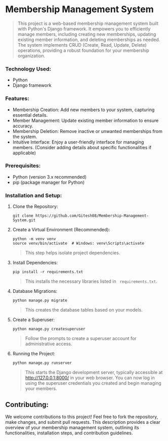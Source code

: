 # Membership Management System
> This project is a web-based membership management system built with Python's Django framework. It empowers you to efficiently manage members, including creating new memberships, updating existing member information, and deleting memberships as needed. The system implements CRUD (Create, Read, Update, Delete) operations, providing a robust foundation for your membership organization.

### Technology Used:
- Python
- Django framework

### Features:
- Membership Creation: Add new members to your system, capturing essential details.
- Member Management: Update existing member information to ensure accuracy.
- Membership Deletion: Remove inactive or unwanted memberships from the system.
- Intuitive Interface: Enjoy a user-friendly interface for managing members. (Consider adding details about specific functionalities if applicable)

### Prerequisites:
- Python (version 3.x recommended)
- pip (package manager for Python)

### Installation and Setup:
1. Clone the Repository:
   ```
   git clone https://github.com/Gitesh08/Membership-Management-System.git
   ```
   
2. Create a Virtual Environment (Recommended):
   ```
   python -m venv venv
   source venv/bin/activate  # Windows: venv\Scripts\activate
   ```
   > This step helps isolate project dependencies.
   
3. Install Dependencies:
   ```
   pip install -r requirements.txt
   ```
   > This installs the necessary libraries listed in ``` requirements.txt```.
   
4. Database Migrations:
   ```
   python manage.py migrate
   ```
   > This creates the database tables based on your models.
   
5. Create a Superuser:
   ```
   python manage.py createsuperuser
   ```
   > Follow the prompts to create a superuser account for administrative access.
   
6. Running the Project:
   ```
   python manage.py runserver
   ```
   > This starts the Django development server, typically accessible at http://127.0.0.1:8000/ in your web browser. You can now log in using the superuser credentials you created and begin managing your members.
   
## Contributing:
We welcome contributions to this project! Feel free to fork the repository, make changes, and submit pull requests.
This description provides a clear overview of your membership management system, outlining its functionalities, installation steps, and contribution guidelines.
